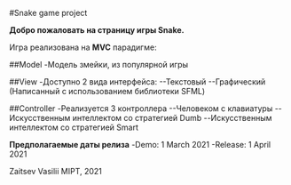#Snake game project

**Добро пожаловать на страницу игры Snake.**

Игра реализована на **MVC** парадигме:

##Model
-Модель змейки, из популярной игры

##View
-Доступно 2 вида интерфейса:
--Текстовый
--Графический (Написанный с использованием библиотеки SFML)

##Controller
-Реализуется 3 контроллера
--Человеком с клавиатуры
--Искусственным интеллектом со стратегией Dumb
--Искусственным интеллектом со стратегией Smart


**Предполагаемые даты релиза**
-Demo: 1 March 2021
-Release: 1 April 2021






Zaitsev Vasilii
MIPT, 2021
